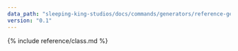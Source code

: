 ```yaml
---
data_path: "sleeping-king-studios/docs/commands/generators/reference-generator"
version: "0.1"
---
```


{% include reference/class.md %}
